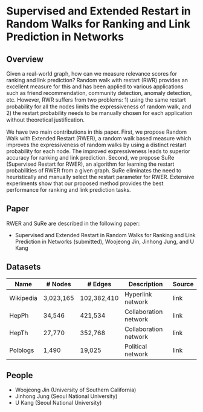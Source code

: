# Supervised and Extended Restart in Random Walks for Ranking and Link Prediction in Networks

## Overview
Given a real-world graph, how can we measure relevance scores for ranking and link prediction? Random walk with restart (RWR) provides an excellent measure for this and has been applied to various applications such as friend recommendation, community detection, anomaly detection, etc. However, RWR suﬀers from two problems: 1) using the same restart probability for all the nodes limits the expressiveness of random walk, and 2) the restart probability needs to be manually chosen for each application without theoretical justiﬁcation. 

We have two main contributions in this paper. First, we propose Random Walk with Extended Restart (RWER), a random walk based measure which improves the expressiveness of random walks by using a distinct restart probability for each node. The improved expressiveness leads to superior accuracy for ranking and link prediction. Second, we propose SuRe (Supervised Restart for RWER), an algorithm for learning the restart probabilities of RWER from a given graph. SuRe eliminates the need to heuristically and manually select the restart parameter for RWER. Extensive experiments show that our proposed method provides the best performance for ranking and link prediction tasks. 

## Paper
RWER and SuRe are described in the following paper:
* Supervised and Extended Restart in Random Walks for Ranking and Link Prediction in Networks (submitted), Woojeong Jin, Jinhong Jung, and U Kang

## Datasets

| Name | # Nodes | # Edges | Description | Source |
|------|---------|---------|-------------|--------|
| Wikipedia | 3,023,165 | 102,382,410 | Hyperlink network | link |
| HepPh | 34,546 | 421,534 | Collaboration network | link |
| HepTh | 27,770 | 352,768 | Collaboration network | link |
| Polblogs | 1,490 | 19,025	| Political network | link |


## People
* Woojeong Jin (University of Southern California)
* Jinhong Jung (Seoul National University)
* U Kang (Seoul National University)
